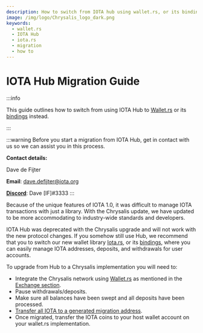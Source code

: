 ```yaml
---
description: How to switch from IOTA hub using wallet.rs, or its bindings.
image: /img/logo/Chrysalis_logo_dark.png
keywords:
  - wallet.rs
  - IOTA Hub
  - iota.rs
  - migration
  - how to
---
```


# IOTA Hub Migration Guide

:::info

This guide outlines how to switch from using IOTA Hub to [Wallet.rs](https://wiki.iota.org/wallet.rs/welcome) or its [bindings](https://wiki.iota.org/wallet.rs/libraries/overview) instead.

:::

:::warning
Before you start a migration from IOTA Hub, get in contact with us so we can assist you in this process.

**Contact details:**

Dave de Fijter

**Email**: [dave.defijter@iota.org](mailto:dave.defijter@iota.org)

[**Discord**](https://discord.iota.org/): Dave [IF]#3333
:::

Because of the unique features of IOTA 1.0, it was difficult to manage IOTA transactions with just a library. With the Chrysalis update, we have updated to be more accommodating to industry-wide standards and developers.

IOTA Hub was deprecated with the Chrysalis upgrade and will not work with the new protocol changes. If you somehow still use Hub, we recommend that you to switch our new wallet library [Iota.rs](https://wiki.iota.org/iota.rs/welcome), or its [bindings](https://wiki.iota.org/iota.rs/libraries/overview), where you can easily manage IOTA addresses, deposits, and withdrawals for user accounts.

To upgrade from Hub to a Chrysalis implementation you will need to:

- Integrate the Chrysalis network using [Wallet.rs](https://wiki.iota.org/wallet.rs/welcome) as mentioned in the [Exchange section](../exchange.md).
- Pause withdrawals/deposits.
- Make sure all balances have been swept and all deposits have been processed.
- [Transfer all IOTA to a generated migration address](token_migration.md).
- Once migrated, transfer the IOTA coins to your host wallet account on your wallet.rs implementation.
